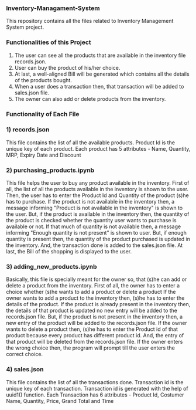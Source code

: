 ### Inventory-Managament-System
This repository contains all the files related to Inventory Management System project.

### Functionalities of this Project
1) The user can see all the products that are available in the inventory file records.json.
2) User can buy the product of his/her choice.
4) At last, a well-aligned Bill will be generated which contains all the details of the products bought.
5) When a user does a transaction then, that transaction will be added to sales.json file.
6) The owner can also add or delete products from the inventory.


### Functionality of Each File

### 1) records.json
This file contains the list of all the available products.
Product Id is the unique key of each product.
Each product has 5 attributes - Name, Quantity, MRP, Expiry Date and Discount

### 2) purchasing_products.ipynb
This file helps the user to buy any product available in the inventory.
First of all, the list of all the products available in the inventory is shown to the user.
Then, the user has to enter the Product Id and Quantity of the product (s)he has to purchase.
If the product is not available in the inventory then, a message informing "Product is not available in the inventory" is shown to the user.
But, if the product is available in the inventory then, the quantity of the product is checked whether the quantity user wants to purchase is available or not.
If that much of quantity is not available then, a message informing "Enough quantity is not present" is shown to user.
But, if enough quantity is present then, the quantity of the product purchased is updated in the inventory.
And, the transaction done is added to the sales.json file.
At last, the Bill of the shopping is displayed to the user.

### 3) adding_new_products.ipynb
Basically, this file is specially meant for the owner so, that (s)he can add or delete a product from the inventory.
First of all, the owner has to enter a choice whether (s)he wants to add a product or delete a product
If the owner wants to add a product to the inventory then, (s)he has to enter the details of the product.
If the product is already present in the inventory then, the details of that product is updated no new entry will be added to the records.json file.
But, if the product is not present in the inventory then, a new entry of the product will be added to the records.json file.
If the owner wants to delete a product then, (s)he has to enter the Product id of that product because every product has different product id.
And, the entry of that product will be deleted from the records.json file.
If the owner enters the wrong choice then, the program will prompt till the user enters the correct choice.

### 4) sales.json
This file contains the list of all the transactions done.
Transaction id is the unique key of each transaction.
Transaction id is generated with the help of uuid1() function.
Each Transaction has 6 attributes -   Product Id, Costumer Name, Quantity, Price, Grand Total and Time

